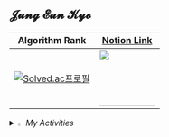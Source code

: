 ## 𝓙𝓾𝓷𝓰 𝓔𝓾𝓷 𝓚𝔂𝓸

<div align="center">

| Algorithm Rank | [Notion Link](https://kyo-0209.notion.site/0e677e5ec6c3467a993e3ebef1fee2b6?pvs=4) |
| --- | --- |
|[![Solved.ac프로필](http://mazassumnida.wtf/api/generate_badge?boj=kyoc)](https://solved.ac/kyoc)| <a href="https://kyo-0209.notion.site/0e677e5ec6c3467a993e3ebef1fee2b6?pvs=4"><img src="https://upload.wikimedia.org/wikipedia/commons/thumb/e/e9/Notion-logo.svg/1024px-Notion-logo.svg.png" width="100" height="100"></a> |

</div>


<i>
<details>
<summary>
  <img src="https://cdn3.emoji.gg/emojis/6007-shaun-thumbsup.png" alt="hello" width="2%" /> My Activities
</summary>
   <br>
  
| activity | Contents | Term |
| --- | --- | --- |
| 사이버가디언즈 | C 공부 & 리눅스 사용법 | 2022.09 ~ 2022.12 |
| AWS 방과후 | AWS 개념 및 실습 | 2022.11 |
| 자바 중급 방과후 | JavaFX로 프로그램 개발 | 2023.01.16 ~ 2023.02.01 |
| 사이버 가디언즈 수료 & 컨퍼런스 참여 | 과학기술정보통신부, 한국정보기술연구원 | 2022.11.09 |
| 개발스터디(SSS) | 알고리즘 멘티 | 2023.03 ~ 현재 |
| 보안스터디(SST) | 멘티 | 2023.03 ~ 현재 |
| 앱 개발 방과후 | 초급, 중급, 고급 | 2023.04 ~ 현재 |
| 2023 경기도 기능경기대회 클라우드 컴퓨팅 | AWS 지방기능경기대회 | 2023.04.03 ~ 2023.04.06 |
| 현대오토에버화이트햇 | 웹, 네트워크, 자동화, 도커, k8s, 안드로이드, 버그헌팅 | 2023.07 ~ 2023.10.23 |
| 화이트해커 경진대회 | CTF형식 문제 풀기 | 2023.11.04 |


</details>

</i>
